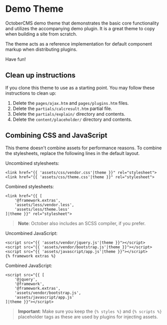 Demo Theme
==========

OctoberCMS demo theme that demonstrates the basic core functionality and utilizes the accompanying demo plugin. It is a great theme to copy when building a site from scratch.

The theme acts as a reference implementation for default component markup when distributing plugins.

Have fun!

## Clean up instructions

If you clone this theme to use as a starting point. You may follow these instructions to clean up:

1. Delete the `pages/ajax.htm` and `pages/plugins.htm` files.
2. Delete the `partials/calcresult.htm` partial file.
3. Delete the `partials/explain/` directory and contents.
4. Delete the `content/placeholder/` directory and contents.

## Combining CSS and JavaScript

This theme doesn't combine assets for performance reasons. To combine the stylesheets, replace the following lines in the default layout.

Uncombined stylesheets:

    <link href="{{ 'assets/css/vendor.css'|theme }}" rel="stylesheet">
    <link href="{{ 'assets/css/theme.css'|theme }}" rel="stylesheet">

Combined stylesheets:

    <link href="{{ [
        '@framework.extras',
        'assets/less/vendor.less',
        'assets/less/theme.less'
    ]|theme }}" rel="stylesheet">

> **Note**: October also includes an SCSS compiler, if you prefer.

Uncombined JavaScript:

    <script src="{{ 'assets/vendor/jquery.js'|theme }}"></script>
    <script src="{{ 'assets/vendor/bootstrap.js'|theme }}"></script>
    <script src="{{ 'assets/javascript/app.js'|theme }}"></script>
    {% framework extras %}

Combined JavaScript:

    <script src="{{ [
        '@jquery',
        '@framework',
        '@framework.extras',
        'assets/vendor/bootstrap.js',
        'assets/javascript/app.js'
    ]|theme }}"></script>

> **Important**: Make sure you keep the `{% styles %}` and `{% scripts %}` placeholder tags as these are used by plugins for injecting assets.
